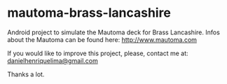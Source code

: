 # mautoma-brass-lancashire

Android project to simulate the Mautoma deck for Brass Lancashire.
Infos about the Mautoma can be found here: http://www.mautoma.com

If you would like to improve this project, please, contact me at: danielhenriquelima@gmail.com

Thanks a lot.
